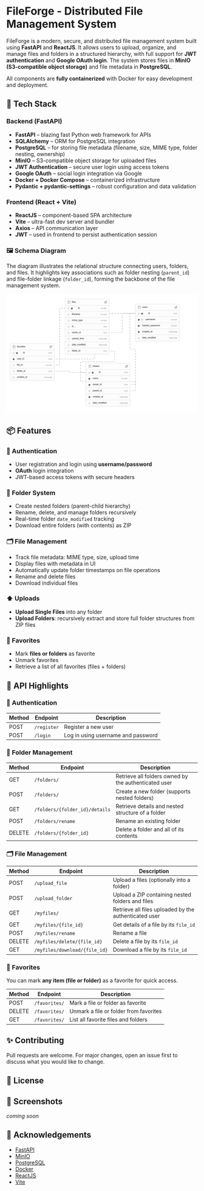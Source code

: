 # FileForge - Distributed File Management System

FileForge is a modern, secure, and distributed file management system built using **FastAPI** and **ReactJS**. It allows users to upload, organize, and manage files and folders in a structured hierarchy, with full support for **JWT authentication** and **Google OAuth login**. The system stores files in **MinIO (S3-compatible object storage)** and file metadata in **PostgreSQL**. 

All components are **fully containerized** with Docker for easy development and deployment.


## 🧱 Tech Stack

### Backend (FastAPI)
- **FastAPI** – blazing fast Python web framework for APIs
- **SQLAlchemy** – ORM for PostgreSQL integration
- **PostgreSQL** – for storing file metadata (filename, size, MIME type, folder nesting, ownership)
- **MinIO** – S3-compatible object storage for uploaded files
- **JWT Authentication** – secure user login using access tokens
- **Google OAuth** – social login integration via Google
- **Docker + Docker Compose** – containerized infrastructure
- **Pydantic + pydantic-settings** – robust configuration and data validation

### Frontend (React + Vite)
- **ReactJS** – component-based SPA architecture
- **Vite** – ultra-fast dev server and bundler
- **Axios** – API communication layer
- **JWT** – used in frontend to persist authentication session


### 🖼️ Schema Diagram

The diagram illustrates the relational structure connecting users, folders, and files. It highlights key associations such as folder nesting (`parent_id`) and file-folder linkage (`folder_id`), forming the backbone of the file management system.

![Database Schema](https://github.com/saketjha34/FileForge/blob/main/asset/images/database-schema.png)


## 📦 Features

### 🔐 Authentication
- User registration and login using **username/password**
- **OAuth** login integration
- JWT-based access tokens with secure headers

### 📁 Folder System
- Create nested folders (parent-child hierarchy)
- Rename, delete, and manage folders recursively
- Real-time folder `date_modified` tracking
- Download entire folders (with contents) as ZIP

### 🗂️ File Management
- Track file metadata: MIME type, size, upload time
- Display files with metadata in UI
- Automatically update folder timestamps on file operations
- Rename and delete files
- Download individual files

### ⬆️ Uploads
- **Upload Single Files** into any folder
- **Upload Folders**: recursively extract and store full folder structures from ZIP files

### 🌟 Favorites
- Mark **files or folders** as favorite
- Unmark favorites
- Retrieve a list of all favorites (files + folders)


## 🧪 API Highlights

### 🔐 Authentication

| Method | Endpoint    | Description                        |
| ------ | ----------- | ---------------------------------- |
| POST   | `/register` | Register a new user                |
| POST   | `/login`    | Log in using username and password |


### 📁 Folder Management

| Method | Endpoint                       | Description                                          |
|--------|--------------------------------|------------------------------------------------------|
| GET    | `/folders/`                    | Retrieve all folders owned by the authenticated user |
| POST   | `/folders/`                    | Create a new folder (supports nested folders)        |
| GET    | `/folders/{folder_id}/details` | Retrieve details and nested structure of a folder    |
| POST   | `/folders/rename`              | Rename an existing folder                            |
| DELETE | `/folders/{folder_id}`         | Delete a folder and all of its contents              |


### 🗂️ File Management

| Method | Endpoint                      | Description                                           |
|--------|-------------------------------|-------------------------------------------------------|
| POST   | `/upload_file`                | Upload a files (optionally into a folder)             |
| POST   | `/upload_folder`              | Upload a ZIP containing nested folders and files      |
| GET    | `/myfiles/`                   | Retrieve all files uploaded by the authenticated user |
| GET    | `/myfiles/{file_id}`          | Get details of a file by its `file_id`                |
| POST   | `/myfiles/rename`             | Rename a file                                         |
| DELETE | `/myfiles/delete/{file_id}`   | Delete a file by its `file_id`                        |
| GET    | `/myfiles/download/{file_id}` | Download a file by its `file_id`                      |


### 🌟 Favorites

You can mark **any item (file or folder)** as a favorite for quick access.

| Method | Endpoint                            | Description                                           |
|--------|-------------------------------------|-------------------------------------------------------|
| POST   | `/favorites/`                       | Mark a file or folder as favorite                     |
| DELETE | `/favorites/`                       | Unmark a file or folder from favorites                |
| GET    | `/favorites/`                       | List all favorite files and folders                   |


## ✨ Contributing

Pull requests are welcome. For major changes, open an issue first to discuss what you would like to change.


## 📜 License



## 📸 Screenshots

_coming soon_


## 🙌 Acknowledgements

* [FastAPI](https://fastapi.tiangolo.com/)
* [MinIO](https://min.io/)
* [PostgreSQL](https://www.postgresql.org/)
* [Docker](https://www.docker.com/)
* [ReactJS](https://reactjs.org/)
* [Vite](https://vitejs.dev/)

